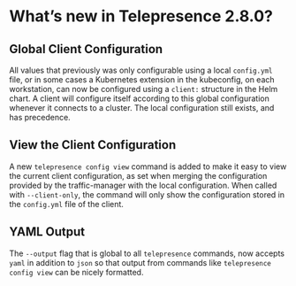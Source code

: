 # What’s new in Telepresence 2.8.0?

## Global Client Configuration

All values that previously was only configurable using a local `config.yml` file, or in some
cases a Kubernetes extension in the kubeconfig, on each workstation, can now be configured using
a `client:` structure in the Helm chart. A client will configure itself according to this global
configuration whenever it connects to a cluster. The local configuration still exists, and has
precedence.

## View the Client Configuration

A new `telepresence config view` command is added to make it easy to view the current client
configuration, as set when merging the configuration provided by the traffic-manager with the
local configuration. When called with `--client-only`, the command will only show the configuration
stored in the `config.yml` file of the client.

## YAML Output

The `--output` flag that is global to all `telepresence` commands, now accepts `yaml` in addition to `json`
so that output from commands like `telepresence config view` can be nicely formatted.
